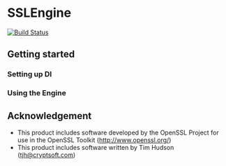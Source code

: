 # SSLEngine
[![Build Status](https://dev.azure.com/matthewhope396/OpenSSLEngine/_apis/build/status/AtLeastITry.OpenSSLEngine?branchName=master)](https://dev.azure.com/matthewhope396/OpenSSLEngine/_build/latest?definitionId=1&branchName=master)
## Getting started
### Setting up DI
### Using the Engine
## Acknowledgement
 - This product includes software developed by the OpenSSL Project for use in the OpenSSL Toolkit (http://www.openssl.org/)
 - This product includes software written by Tim Hudson (tjh@cryptsoft.com)
